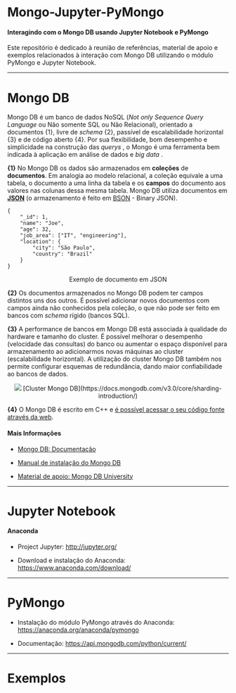  

# **Mongo-Jupyter-PyMongo**
#### Interagindo com o Mongo DB usando Jupyter Notebook e PyMongo 


Este repositório é dedicado à reunião de referências, material de apoio e exemplos relacionados à interação com Mongo DB utilizando o módulo PyMongo e Jupyter Notebook. 

-----------

# Mongo DB

Mongo DB é um banco de dados NoSQL (<i>Not only Sequence Query Language</i> ou Não somente SQL ou Não Relacional), orientado a documentos {1}, livre de <i>schema</i> {2}, passível de escalabilidade horizontal {3} e de código aberto {4}. Por sua flexibilidade, bom desempenho e simplicidade na construção das <i> querys </i>, o Mongo é uma ferramenta bem indicada à aplicação em análise de dados e <i> big data </i>. 

**{1}** No Mongo DB os dados são armazenados em **coleções** de **documentos**. Em analogia ao modelo relacional, a coleção equivale a uma tabela, o documento a uma linha da tabela e os **campos** do documento aos valores nas colunas dessa mesma tabela. Mongo DB utiliza documentos  em [**JSON**](http://www.json.org/) (o armazenamento é feito em [BSON](http://bsonspec.org/) - Binary JSON). 

    {
	    "_id": 1,
	    "name": "Joe",
	    "age": 32,
	    "job_area": ["IT", "engineering"],
	    "location": {
		    "city": "São Paulo",
		    "country": "Brazil"
	    }
    }
<center> Exemplo de documento em JSON </center>

**{2}** Os documentos armazenados no Mongo DB podem ter campos distintos uns dos outros. É possível adicionar novos documentos com campos ainda não conhecidos pela coleção, o que não pode ser feito em bancos com <i> schema </i> rígido (bancos SQL).

**{3}** A performance de bancos em Mongo DB está associada à qualidade do hardware e tamanho do cluster. É possível melhorar o desempenho (velocidade das consultas) do banco ou aumentar o espaço disponível para armazenamento ao adicionarmos novas máquinas ao cluster (escalabilidade horizontal). A utilização do cluster Mongo DB também nos permite configurar esquemas de redundância, dando maior confiabilidade ao bancos de dados.

<center><img src="https://docs.mongodb.com/v3.0/_images/sharded-collection.png" >
[Cluster Mongo DB](https://docs.mongodb.com/v3.0/core/sharding-introduction/) </center>

**{4}** O Mongo DB é escrito em C++ e [é possível acessar o seu código fonte através da web](https://github.com/mongodb/mongo).

#### Mais Informações

- [Mongo DB: Documentação](https://docs.mongodb.com/manual/introduction/)

- [Manual de instalação do Mongo DB](https://docs.mongodb.com/manual/installation/)

- [Material de apoio: Mongo DB University](https://university.mongodb.com/) 

-----------

# Jupyter Notebook

#### Anaconda


- Project Jupyter: http://jupyter.org/

- Download e instalação do Anaconda: https://www.anaconda.com/download/

-----------

# PyMongo

 

- Instalação do módulo PyMongo através do Anaconda: https://anaconda.org/anaconda/pymongo

- Documentação: https://api.mongodb.com/python/current/

-----------

# Exemplos

